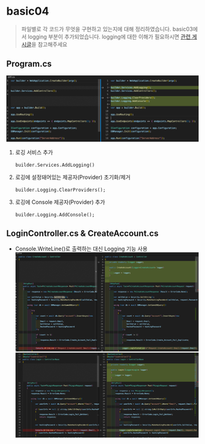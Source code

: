 # basic04

> 파일별로 각 코드가 무엇을 구현하고 있는지에 대해 정리하였습니다. 
> basic03에서 logging 부분이 추가되었습니다. logging에 대한 이해가 필요하시면 [관련 게시글](../NETCore/Logging.md)을 참고해주세요

## Program.cs
![program.cs](./images/04program_cs.png)
1. 로깅 서비스 추가

    `builder.Services.AddLogging()`

2. 로깅에 설정돼어있는 제공자(Provider) 초기화/제거

    `builder.Logging.ClearProviders();`

3. 로깅에 Console 제공자(Provider) 추가

    `builder.Logging.AddConsole();`

## LoginController.cs & CreateAccount.cs
* Console.WriteLine()로 출력하는 대신 Logging 기능 사용
![04CreateAccount_cs](./images/04CreateAccount_cs.png)
![04LoginController_cs](./images/04LoginController_cs.png)
